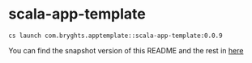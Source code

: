 # scala-app-template

```
cs launch com.bryghts.apptemplate::scala-app-template:0.0.9
```

You can find the snapshot version of this README and the rest in [here](https://github.com/marcesquerra/scala-app-template/tree/snapshot-docs)
